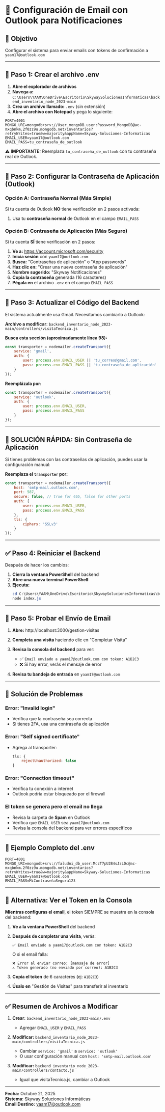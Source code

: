 # 📧 Configuración de Email con Outlook para Notificaciones

## 🎯 Objetivo
Configurar el sistema para enviar emails con tokens de confirmación a `yaam17@outlook.com`

---

## 📝 Paso 1: Crear el archivo .env

1. **Abre el explorador de archivos**
2. **Navega a:** `C:\Users\YAAM\OneDrive\Escritorio\SkywaySolucionesInformaticas\backend_inventario_node_2023-main`
3. **Crea un archivo llamado:** `.env` (sin extensión)
4. **Abre el archivo con Notepad** y pega lo siguiente:

```env
PORT=4001
MONGO_URI=mongodb+srv://User_mongoDB_user:Password_MongoDB@ac-mxqbnkm.2f0zz9u.mongodb.net/inventarios?retryWrites=true&w=majority&appName=Skyway-Soluciones-Informaticas
EMAIL_USER=yaam17@outlook.com
EMAIL_PASS=tu_contraseña_de_outlook
```

⚠️ **IMPORTANTE:** Reemplaza `tu_contraseña_de_outlook` con tu contraseña real de Outlook.

---

## 🔐 Paso 2: Configurar la Contraseña de Aplicación (Outlook)

### **Opción A: Contraseña Normal (Más Simple)**

Si tu cuenta de Outlook **NO** tiene verificación en 2 pasos activada:

1. Usa tu **contraseña normal** de Outlook en el campo `EMAIL_PASS`

### **Opción B: Contraseña de Aplicación (Más Seguro)**

Si tu cuenta **SÍ** tiene verificación en 2 pasos:

1. **Ve a:** https://account.microsoft.com/security
2. **Inicia sesión** con `yaam17@outlook.com`
3. **Busca:** "Contraseñas de aplicación" o "App passwords"
4. **Haz clic en:** "Crear una nueva contraseña de aplicación"
5. **Nombre sugerido:** "Skyway Notificaciones"
6. **Copia la contraseña** generada (16 caracteres)
7. **Pégala en** el archivo `.env` en el campo `EMAIL_PASS`

---

## 📝 Paso 3: Actualizar el Código del Backend

El sistema actualmente usa Gmail. Necesitamos cambiarlo a Outlook:

**Archivo a modificar:** `backend_inventario_node_2023-main/controllers/visitaTecnica.js`

**Busca esta sección (aproximadamente línea 98):**
```javascript
const transporter = nodemailer.createTransport({
    service: 'gmail',
    auth: {
        user: process.env.EMAIL_USER || 'tu_correo@gmail.com',
        pass: process.env.EMAIL_PASS || 'tu_contraseña_de_aplicación'
    }
});
```

**Reemplázala por:**
```javascript
const transporter = nodemailer.createTransport({
    service: 'outlook',
    auth: {
        user: process.env.EMAIL_USER,
        pass: process.env.EMAIL_PASS
    }
});
```

---

## 🔧 SOLUCIÓN RÁPIDA: Sin Contraseña de Aplicación

Si tienes problemas con las contraseñas de aplicación, puedes usar la configuración manual:

**Reemplaza el `transporter` por:**

```javascript
const transporter = nodemailer.createTransport({
    host: 'smtp-mail.outlook.com',
    port: 587,
    secure: false, // true for 465, false for other ports
    auth: {
        user: process.env.EMAIL_USER,
        pass: process.env.EMAIL_PASS
    },
    tls: {
        ciphers: 'SSLv3'
    }
});
```

---

## ✅ Paso 4: Reiniciar el Backend

Después de hacer los cambios:

1. **Cierra la ventana PowerShell** del backend
2. **Abre una nueva terminal PowerShell**
3. **Ejecuta:**
   ```powershell
   cd C:\Users\YAAM\OneDrive\Escritorio\SkywaySolucionesInformaticas\backend_inventario_node_2023-main
   node index.js
   ```

---

## 🧪 Paso 5: Probar el Envío de Email

1. **Abre:** http://localhost:3000/gestion-visitas
2. **Completa una visita** haciendo clic en "Completar Visita"
3. **Revisa la consola del backend** para ver:
   - ✅ `Email enviado a yaam17@outlook.com con token: A1B2C3`
   - ❌ Si hay error, verás el mensaje de error

4. **Revisa tu bandeja de entrada** en `yaam17@outlook.com`

---

## 🐛 Solución de Problemas

### **Error: "Invalid login"**
- Verifica que la contraseña sea correcta
- Si tienes 2FA, usa una contraseña de aplicación

### **Error: "Self signed certificate"**
- Agrega al transporter:
  ```javascript
  tls: {
      rejectUnauthorized: false
  }
  ```

### **Error: "Connection timeout"**
- Verifica tu conexión a internet
- Outlook podría estar bloqueado por el firewall

### **El token se genera pero el email no llega**
- Revisa la carpeta de **Spam** en Outlook
- Verifica que `EMAIL_USER` sea `yaam17@outlook.com`
- Revisa la consola del backend para ver errores específicos

---

## 📌 Ejemplo Completo del .env

```env
PORT=4001
MONGO_URI=mongodb+srv://faludni_db_user:MczT7pU2B4sJzLDc@ac-mxqbnkm.2f0zz9u.mongodb.net/inventarios?retryWrites=true&w=majority&appName=Skyway-Soluciones-Informaticas
EMAIL_USER=yaam17@outlook.com
EMAIL_PASS=MiContraseñaSegura123
```

---

## 🎯 Alternativa: Ver el Token en la Consola

**Mientras configuras el email**, el token SIEMPRE se muestra en la consola del backend:

1. **Ve a la ventana PowerShell** del backend
2. **Después de completar una visita**, verás:
   ```
   ✅ Email enviado a yaam17@outlook.com con token: A1B2C3
   ```
   O si el email falla:
   ```
   ❌ Error al enviar correo: [mensaje de error]
   ⚠️ Token generado (no enviado por correo): A1B2C3
   ```

3. **Copia el token** de 6 caracteres (ej: `A1B2C3`)
4. **Úsalo en** "Gestión de Visitas" para transferir al inventario

---

## ✅ Resumen de Archivos a Modificar

1. **Crear:** `backend_inventario_node_2023-main/.env`
   - Agregar `EMAIL_USER` y `EMAIL_PASS`

2. **Modificar:** `backend_inventario_node_2023-main/controllers/visitaTecnica.js`
   - Cambiar `service: 'gmail'` a `service: 'outlook'`
   - O usar configuración manual con `host: 'smtp-mail.outlook.com'`

3. **Modificar:** `backend_inventario_node_2023-main/controllers/contacto.js`
   - Igual que visitaTecnica.js, cambiar a Outlook

---

**Fecha:** Octubre 21, 2025  
**Sistema:** Skyway Soluciones Informáticas  
**Email Destino:** yaam17@outlook.com




